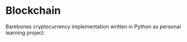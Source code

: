 # Blockchain

Barebones cryptocurrency implementation written in Python as personal learning project.
